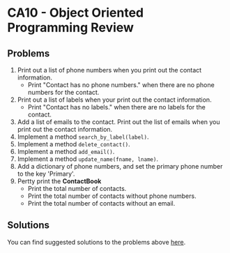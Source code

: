 # CA10 - Object Oriented Programming Review

## Problems

1. Print out a list of phone numbers when you print out the contact information.
   * Print "Contact has no phone numbers." when there are no phone numbers for the contact.
2. Print out a list of labels when your print out the contact information.
   * Print "Contact has no labels." when there are no labels for the contact.
3. Add a list of emails to the contact. Print out the list of emails when you print out the contact information.
4. Implement a method `search_by_label(label)`.
5. Implement a method `delete_contact()`.
6. Implement a method `add_email()`.
7. Implement a method `update_name(fname, lname)`.
8. Add a dictionary of phone numbers, and set the primary phone number to the key 'Primary'.
9. Pertty print the **ContactBook**
   * Print the total number of contacts.
   * Print the total number of contacts without phone numbers.
   * Print the total number of contacts without an email.

## Solutions

You can find suggested solutions to the problems above [here](./CA10-solutions/).